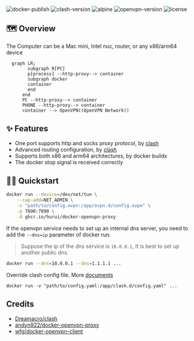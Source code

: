 ![docker-publish](https://github.com/hurui/docker-openvpn-proxy/actions/workflows/docker-publish.yml/badge.svg) ![clash-version](https://img.shields.io/badge/clash-v1.10.0-blue) ![alpine](https://img.shields.io/badge/alpine-v3.15-blue) ![openvpn-version](https://img.shields.io/badge/openvpn-v2.5.6-blue) ![license](https://img.shields.io/github/license/hurui/docker-openvpn-proxy)

## 🗺 Overview

The Computer can be a Mac mini, Intel nuc, router, or any x86/arm64 device

```mermaid
  graph LR;
  		subgraph R[PC]
  		p[process] --http-proxy--> container
  		subgraph docker
  		container
  		end
      end
      PC --http-proxy--> container
      PHONE --http-proxy--> container
      container --> OpenVPN((OpenVPN Network))
```



## ✨ Features

- One port supports http and socks proxy protocol, by [clash](https://github.com/Dreamacro/clash)
- Advanced routing configuration, by [clash](https://github.com/Dreamacro/clash)
- Supports both x86 and arm64 architectures, by docker buildx
- The docker stop signal is received correctly

## 🧙‍♂️ Quickstart

```sh
docker run --device=/dev/net/tun \
    --cap-add=NET_ADMIN \
    -v "path/to/config.ovpn:/app/ovpn.d/config.ovpn" \
    -p 7890:7890 \
    -d ghcr.io/hurui/docker-openvpn-proxy
```

If the openvpn service needs to set up an internal dns server, you need to add the `--dns=ip` parameter of docker run. 

> Suppose the ip of the dns service is `10.0.0.1`, It is best to set up another public dns.

```sh
docker run --dns=10.0.0.1 --dns=1.1.1.1 ...
```

Override clash config file. More [documents](https://github.com/Dreamacro/clash/wiki/configuration)

`docker run -v "path/to/config.yaml:/app/clash.d/config.yaml" ...`

## Credits

- [Dreamacro/clash](https://github.com/Dreamacro/clash)
- [andyn922/docker-openvpn-proxy](https://github.com/andyn922/docker-openvpn-proxy)
- [wfg/docker-openvpn-client](https://github.com/wfg/docker-openvpn-client)
